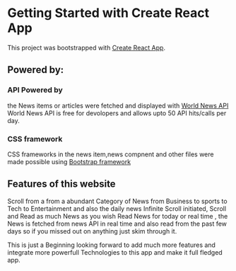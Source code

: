 # Getting Started with Create React App

This project was bootstrapped with [Create React App](https://github.com/facebook/create-react-app).

## Powered by:
### API Powered by
the News items or articles were fetched and displayed with [World News API](https://worldnewsapi.com)
World News API is free for devolopers and allows upto 50 API hits/calls per day. 

### CSS framework 
CSS frameworks in the news item,news compnent and other files were made possible using [Bootstrap framework](https://getbootstrap.com)

## Features of this website 
  Scroll from a from a abundant Category of News from Business to sports to Tech to Entertainment and also the daily news 
  Infinite Scroll initiated, Scroll and Read as much News as you wish
  Read News for today or real time , the News is fetched from news API in real time and also read from the past few days so if you missed out on anything just skim through it.

 This is just a Beginning looking forward to add much more features and integrate more powerfull Technologies to this app and make it full fledged app. 
